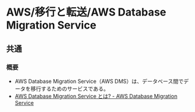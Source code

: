 # AWS/移行と転送/AWS Database Migration Service

## 共通

### 概要

- AWS Database Migration Service（AWS DMS）は、データベース間でデータを移行するためのサービスである。
- [AWS Database Migration Service とは? - AWS Database Migration Service](https://docs.aws.amazon.com/ja_jp/dms/latest/userguide/Welcome.html)

